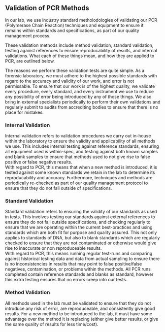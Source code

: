 ## Validation of PCR Methods  
In our lab, we use industry standard metholodologies of validating our PCR (Polymerase Chain Reaction) techniques and equipment to ensure it remains within standards and specifications, as part of our quality management process.

These validation methods include method validation, standard validation, testing against references to ensure reproducability of results, and internal validations. What each of these things mean, and how they are applied to PCR, are outlined below.

The reasons we perform these validation tests are quite simple. As a forensic laboratory, we must adhere to the highest possible standards with regard to the accuracy and validity of our work, and error is not permissable. To ensure that our work is of the highest quality, we validate every procedure, every standard, and every instrument we use to reduce any possibility of error being introduced by any of those things. We also bring in external specialists periodically to perform their own validations and regularly submit to audits from accrediting bodies to ensure that there is no place for mistakes.

### Internal Validation  
Internal validation refers to validation procedures we carry out in-house within the laboratory to ensure the validity and applicability of all methods we use. This includes internal testing against reference standards, ensuring all equipment used is within-spec, and testing against both known samples and blank samples to ensure that methods used to not give rise to false positive or false negative results.  
With regard to PCR, this means that when a new method is introduced, it is tested against some known standards we retain in the lab to determine its reproducability and accuracy. Furthermore, techniques and methods are periodically re-checked as part of our quality management protocol to ensure that they do not fall outside of specifications.  

### Standard Validation  
Standard validation refers to ensuring the validity of our standards as used in tests. This involves testing our standards against external references to ensure they do not fall outside specifications, and checking regularly to ensure that we are operating within the current best-practices and using standards which are both fit for purpose and quality assured. This not only applies to standards of DNA, but also to blank standards which are regularly checked to ensure that they are not contaminated or otherwise would give rise to inaccurate or non reproduceable results.   
With regard to PCR, this means running regular test-runs and comparing against historical testing data and data from actual sampling to ensure there is no inconsistencies in results that may point to false positive/false negatives, contamination, or problems within the methods. All PCR runs completed contain reference standards and blanks as standard, however this extra testing ensures that no errors creep into our tests.

### Method Validation  
All methods used in the lab must be validated to ensure that they do not introduce any risk of error, are reproduceable, and consistently give good results. For a new method to be introduced to the lab, it must have some advantage over the method it is replacing (either give better results, or give the same quality of results for less time/cost).
